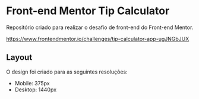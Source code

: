 # Front-end Mentor Tip Calculator

Repositório criado para realizar o desafio de front-end do Front-end Mentor.

https://www.frontendmentor.io/challenges/tip-calculator-app-ugJNGbJUX

## Layout

O design foi criado para as seguintes resoluções:

- Mobile: 375px
- Desktop: 1440px
